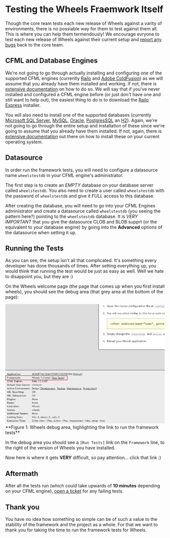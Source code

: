 # Testing the Wheels Fraemwork Itself

Though the core team tests each new release of Wheels against a varity of environments, there is no
possiable way for them to test against them all. This is where you can help them termendously! We
encourage evryone to test each new release of Wheels against their current setup and
[report any bugs][10] back to the core team.

## CFML and Database Engines

We're not going to go through actually installing and configuring one of the supported CFML engines
(currently [Railo][2] and [Adobe ColdFusion][3]) as we will assume that you already have them installed
and working. If not, there is [extensive documentation][9] on how to do so. We will say that if you've
never installed and configured a CFML engine before (or just don't have one and still want to help out),
the easiest thing to do is to download the [Railo Express][1] installer.

You will also need to install one of the supported databases (currently [Microsoft SQL Server][4],
[MySQL][5], [Oracle][6], [PostgresSQL][7] an [H2][8]). Again, we're not going to go through the entire
setup and installation of these since we're going to assume that you already have them installed. If
not, again, there is [extensive documentation][9] out there on how to install these on your current
operating system.

## Datasource

In order run the framework tests, you will need to configure a datasource name `wheelstestdb` in your
CFML engine's administrator.

The first step is to create an _EMPTY_ database on your database server called `wheelstestdb`. You also
need to create a user called `wheelstestdb` with the password of `wheelstestdb` and give it _FULL_
access to this database. 

After creating the database, you will need to go into your CFML Engines administrator and create a
datasource called `wheelstestdb` (you seeing the pattern here?) pointing to the `wheelstestdb` database.
It is _VERY IMPORTANT_ that you give the datasource CLOB and BLOB supprt (or the equivalent to your
database engine) by going into the **Advanced** options of the datasource when setting it up.

## Running the Tests

As you can see, the setup isn't all that complicated. It's something every developer has done thousands
of times. After setting everything up, you would think that running the test would be just as easy as
well. Well we hate to disappoint you, but they are :)

On the Wheels welcome page (the page that comes up when you first install wheels), you should see the
debug area (that grey area at the bottom of the page):

<img src="../assets/images/wheels-debug-area.jpg"/>
**Figure 1: Wheels debug area, highlighting the link to run the framework tests**

In the debug area you should see a `[Run Tests]` link on the `Framework` line, to the right of the
version of Wheels you have installed.

Now here is where it gets __VERY__ difficult, so pay attention... click that link :)

## Aftermath

After all the tests run (which could take upwards of **10 minutes** depending on your CFML engine),
[open a ticket][10] for any failing tests.

## Thank you

You have no idea how something so simple can be of such a value to the stability of the framework and
the project as a whole. For that we want to thank you for taking the time to run the framework tests
for Wheels. 

[1]: http://www.getrailo.org/index.cfm/download/
[2]: http://www.getrailo.org
[3]: http://www.adobe.com/coldfusion
[4]: http://www.microsoft.com/express/database/
[5]: http://www.mysql.com/downloads/mysql/
[6]: http://www.oracle.com/technetwork/products/express-edition/downloads/index.html
[7]: http://www.postgresql.org/download/
[8]: http://www.h2database.com/html/download.html
[9]: http://www.google.com/
[10]: https://github.com/cfwheels/cfwheels/issues

